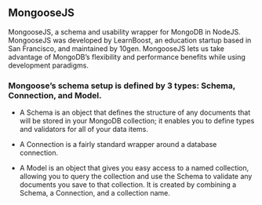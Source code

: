 ## MongooseJS

MongooseJS, a schema and usability wrapper for MongoDB in NodeJS. MongooseJS was developed by LearnBoost, an education startup based in San Francisco, and maintained by 10gen. MongooseJS lets us take advantage of MongoDB’s flexibility and performance benefits while using development paradigms.

### Mongoose’s schema setup is defined by 3 types: Schema, Connection, and Model.

* A Schema is an object that defines the structure of any documents that will be stored in your MongoDB collection; it enables you to define types and validators for all of your data items.

* A Connection is a fairly standard wrapper around a database connection.

* A Model is an object that gives you easy access to a named collection, allowing you to query the collection and use the Schema to validate any documents you save to that collection. It is created by combining a Schema, a Connection, and a collection name.
